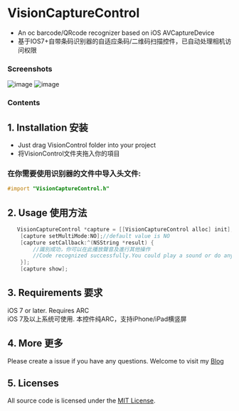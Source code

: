 VisionCaptureControl
=====
* An oc barcode/QRcode recognizer based on iOS AVCaptureDevice
* 基于IOS7+自带条码识别器的自适应条码/二维码扫描控件，已自动处理相机访问权限

### Screenshots
![image](http://blog.viiio.com/wp-content/uploads/2016/04/IMG_0024.jpg)
![image](http://blog.viiio.com/wp-content/uploads/2016/04/IMG_0026.jpg)

### Contents
## 1. Installation 安装

  * Just drag VisionControl folder into your project
  * 将VisionControl文件夹拖入你的項目

### 在你需要使用识别器的文件中导入头文件:
```objective-c
#import "VisionCaptureControl.h"
```
## 2. Usage 使用方法
```objective-c
   VisionCaptureControl *capture = [[VisionCaptureControl alloc] init];
    [capture setMultiMode:NO];//default value is NO
    [capture setCallback:^(NSString *result) {
        //識別成功，你可以在此播放聲音及進行其他操作
        //Code recognized successfully.You could play a sound or do anything you want
    }];
    [capture show];
```
  
## 3. Requirements 要求
   iOS 7 or later. Requires ARC  
   iOS 7及以上系统可使用. 本控件纯ARC，支持iPhone/iPad横竖屏
   
## 4. More 更多 

  Please create a issue if you have any questions.
  Welcome to visit my [Blog](http://blog.viiio.com/ "Vision的博客")
  
## 5. Licenses
   All source code is licensed under the [MIT License](https://github.com/VIIIO/VisionCaptureControl/blob/master/LICENSE "License").
  
